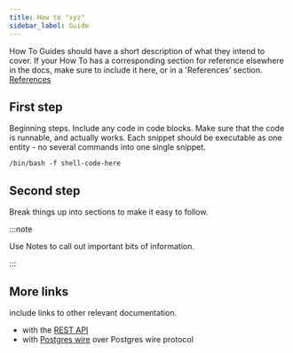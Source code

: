 ```yaml
---
title: How to "xyz"
sidebar_label: Guide
---
```


How To Guides should have a short description of what they intend to cover. If
your How To has a corresponding section for reference elsewhere in the docs,
make sure to include it here, or in a 'References' section.
[References](OtherReference.md)

## First step

Beginning steps. Include any code in code blocks. Make sure that the code is
runnable, and actually works. Each snippet should be executable as one entity -
no several commands into one single snippet.

```script
/bin/bash -f shell-code-here
```

## Second step

Break things up into sections to make it easy to follow.

:::note

Use Notes to call out important bits of information.

:::

## More links

include links to other relevant documentation.

- with the [REST API](/guide/rest.md)
- with [Postgres wire](/guide/postgres-wire.md) over Postgres wire protocol
